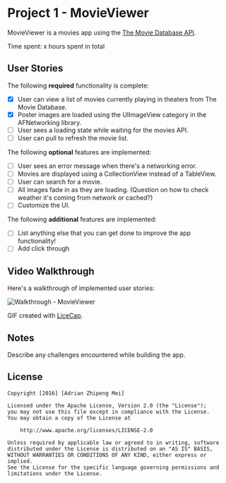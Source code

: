 # Project 1 - MovieViewer

MovieViewer is a movies app using the [The Movie Database API](http://docs.themoviedb.apiary.io/#).

Time spent: x hours spent in total

## User Stories

The following **required** functionality is complete:

- [x] User can view a list of movies currently playing in theaters from The Movie Database.
- [x] Poster images are loaded using the UIImageView category in the AFNetworking library.
- [ ] User sees a loading state while waiting for the movies API.
- [ ] User can pull to refresh the movie list.

The following **optional** features are implemented:

- [ ] User sees an error message when there's a networking error.
- [ ] Movies are displayed using a CollectionView instead of a TableView.
- [ ] User can search for a movie.
- [ ] All images fade in as they are loading. 
(Question on how to check weather it's coming from network or cached?)
- [ ] Customize the UI.

The following **additional** features are implemented:

- [ ] List anything else that you can get done to improve the app functionality!
- [ ] Add click through

## Video Walkthrough 

Here's a walkthrough of implemented user stories:

![Walkthrough - MovieViewer](http://i.imgur.com/iCpN9nn.gif)

GIF created with [LiceCap](http://www.cockos.com/licecap/).

## Notes

Describe any challenges encountered while building the app.

## License

    Copyright [2016] [Adrian Zhipeng Mei]

    Licensed under the Apache License, Version 2.0 (the "License");
    you may not use this file except in compliance with the License.
    You may obtain a copy of the License at

        http://www.apache.org/licenses/LICENSE-2.0

    Unless required by applicable law or agreed to in writing, software
    distributed under the License is distributed on an "AS IS" BASIS,
    WITHOUT WARRANTIES OR CONDITIONS OF ANY KIND, either express or implied.
    See the License for the specific language governing permissions and
    limitations under the License.
